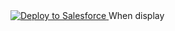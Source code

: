 <a href="https://githubsfdeploy.herokuapp.com?owner=martinko-na&repo=event-sticky-fields">
  <img alt="Deploy to Salesforce"
       src="https://raw.githubusercontent.com/afawcett/githubsfdeploy/master/src/main/webapp/resources/img/deploy.png">
</a>
When display
